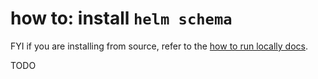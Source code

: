# how to: install `helm schema`

FYI if you are installing from source, refer to the [how to run locally docs](./how-to-run-plugin-locally.md).

TODO